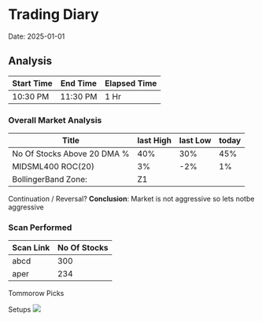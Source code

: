 # Trading Diary
Date: 2025-01-01
## Analysis
Start Time | End Time | Elapsed Time
|--|--|--|
10:30 PM|11:30 PM| 1 Hr

### Overall Market Analysis
Title  | last High | last Low | today
|--|--|--|--
No Of Stocks Above 20 DMA % | 40%|30%|45%
MIDSML400 ROC(20) | 3%|-2%|1%
BollingerBand Zone:| Z1

Continuation / Reversal?
**Conclusion**: Market is not aggressive so lets notbe aggressive


### Scan Performed
Scan Link | No Of Stocks
|--|--
abcd | 300
aper| 234
Tommorow Picks


Setups
![](https://www.tradingview.com/x/QWCNtQx5/)

